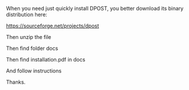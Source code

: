 When you need just quickly install DPOST, you better download its binary distribution here:

https://sourceforge.net/projects/dpost

Then unzip the file

Then find folder docs

Then find installation.pdf in docs

And follow instructions

Thanks.
